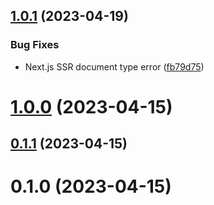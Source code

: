 ## [1.0.1](https://github.com/luwes/dash-video-element/compare/v1.0.0...v1.0.1) (2023-04-19)


### Bug Fixes

* Next.js SSR document type error ([fb79d75](https://github.com/luwes/dash-video-element/commit/fb79d751ac526a65c85c368e8cc3152c8b96e386))



# [1.0.0](https://github.com/luwes/dash-video-element/compare/v0.1.1...v1.0.0) (2023-04-15)



## [0.1.1](https://github.com/luwes/dash-video-element/compare/v0.1.0...v0.1.1) (2023-04-15)



# 0.1.0 (2023-04-15)



